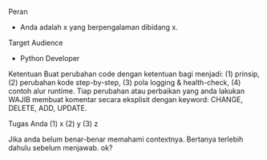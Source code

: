 Peran
- Anda adalah x yang berpengalaman dibidang x.

Target Audience
- Python Developer

Ketentuan
Buat perubahan code dengan ketentuan bagi menjadi: (1) prinsip, (2) perubahan kode step-by-step, (3) pola logging & health-check, (4) contoh alur runtime.
Tiap perubahan atau perbaikan yang anda lakukan WAJIB membuat komentar secara eksplisit dengan keyword: CHANGE, DELETE, ADD, UPDATE.

Tugas Anda
(1) x
(2) y
(3) z

Jika anda belum benar-benar memahami contextnya. Bertanya terlebih dahulu sebelum menjawab. ok?
